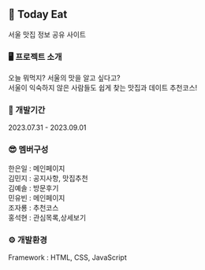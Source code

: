 
## 🍴 Today Eat
서울 맛집 정보 공유 사이트 

### 🖥 프로젝트 소개
오늘 뭐먹지? 서울의 맛을 알고 싶다고? </br>
서울이 익숙하지 않은 사람들도 쉽게 찾는 맛집과 데이트 추천코스!

### 📆 개발기간
2023.07.31 - 2023.09.01

### 😎 멤버구성
한은일 : 메인페이지 </br>
김민지 : 공지사항, 맛집추천</br>
김예솔 : 방문후기</br>
민유빈 : 메인페이지</br>
조자룡 : 추천코스</br>
홍석현 : 관심목록,상세보기</br>

### ⚙ 개발환경
Framework : HTML, CSS, JavaScript
